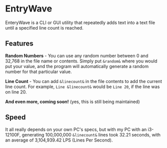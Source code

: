 # EntryWave

EnteryWave is a CLI or GUI utility that repeatedly adds text into a text file until a specified line count is reached.

## Features

**Random Numbers** - You can use any random number between 0 and 32,768 in the file name or contents. Simply put `&random&` where you would put your value, and the program will automatically generate a random number for that particular value.

**Line Count** - You can add `&linecount&` in the file contents to add the current line count. For example, `Line &linecount&` would be `Line 20`, if the line was on line 20.

**And even more, coming soon!** (yes, this is still being maintained)

## Speed

It all really depends on your own PC's specs, but with my PC with an i3-12100F, generating 100,000,000 `&linecount&` lines took 32.21 seconds, with an average of 3,104,939.42 LPS (Lines Per Second).
